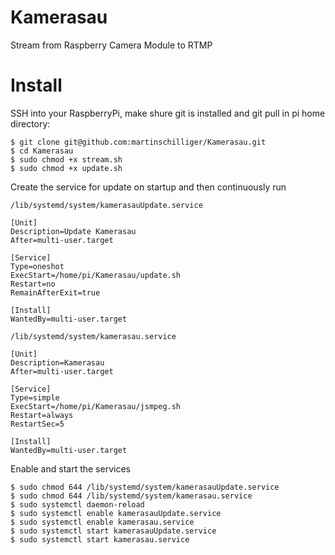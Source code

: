 # Kamerasau

Stream from Raspberry Camera Module to RTMP

# Install

SSH into your RaspberryPi, make shure git is installed and git pull in pi home directory:

```shell
$ git clone git@github.com:martinschilliger/Kamerasau.git
$ cd Kamerasau
$ sudo chmod +x stream.sh
$ sudo chmod +x update.sh

```

Create the service for update on startup and then continuously run

`/lib/systemd/system/kamerasauUpdate.service`

```shell
[Unit]
Description=Update Kamerasau
After=multi-user.target

[Service]
Type=oneshot
ExecStart=/home/pi/Kamerasau/update.sh
Restart=no
RemainAfterExit=true

[Install]
WantedBy=multi-user.target
```

`/lib/systemd/system/kamerasau.service`

```shell
[Unit]
Description=Kamerasau
After=multi-user.target

[Service]
Type=simple
ExecStart=/home/pi/Kamerasau/jsmpeg.sh
Restart=always
RestartSec=5

[Install]
WantedBy=multi-user.target
```

Enable and start the services

```shell
$ sudo chmod 644 /lib/systemd/system/kamerasauUpdate.service
$ sudo chmod 644 /lib/systemd/system/kamerasau.service
$ sudo systemctl daemon-reload
$ sudo systemctl enable kamerasauUpdate.service
$ sudo systemctl enable kamerasau.service
$ sudo systemctl start kamerasauUpdate.service
$ sudo systemctl start kamerasau.service
```
